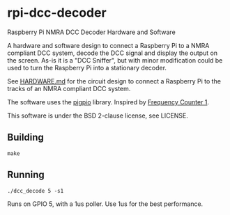 # rpi-dcc-decoder
Raspberry Pi NMRA DCC Decoder Hardware and Software

A hardware and software design to connect a Raspberry Pi to a NMRA 
compliant DCC system, decode the DCC signal and display the output
on the screen.  As-is it is a "DCC Sniffer", but with minor
modification could be used to turn the Raspberry Pi into a stationary
decoder.

See [HARDWARE.md](HARDWARE.md) for the circuit design to connect a Raspberry Pi to 
the tracks of an NMRA compliant DCC system.

The software uses the [pigpio](http://abyz.me.uk/rpi/pigpio/) library.
Inspired by [Frequency Counter 1](http://abyz.me.uk/rpi/pigpio/code/freq_count_1.zip).

This software is under the BSD 2-clause license, see LICENSE.

## Building

`make`

## Running

`./dcc_decode 5 -s1`

Runs on GPIO 5, with a 1us poller.  Use 1us for the best performance.
